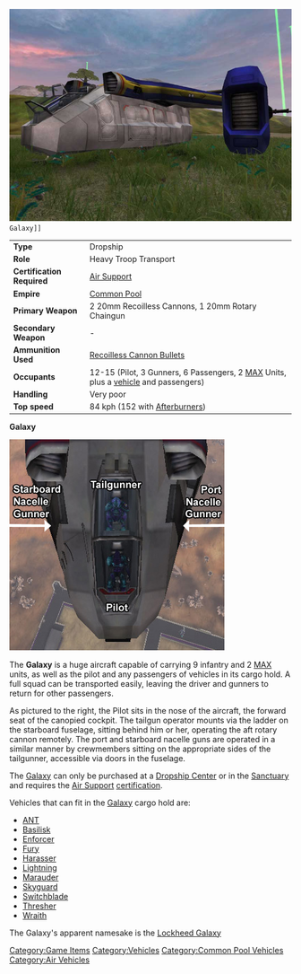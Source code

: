 ![`GalaxyNC.jpg`](images/GalaxyNC.jpg "fig:GalaxyNC.jpg")` Galaxy]]`

|                            |                                                                                                                                  |
| -------------------------- | -------------------------------------------------------------------------------------------------------------------------------- |
| **Type**                   | Dropship                                                                                                                         |
| **Role**                   | Heavy Troop Transport                                                                                                            |
| **Certification Required** | [Air Support](Air_Support.md)                                                                                         |
| **Empire**                 | [Common Pool](Common_Pool.md)                                                                                         |
| **Primary Weapon**         | 2 20mm Recoilless Cannons, 1 20mm Rotary Chaingun                                                                                |
| **Secondary Weapon**       | \-                                                                                                                               |
| **Ammunition Used**        | [Recoilless Cannon Bullets](Recoilless_Cannon_Bullets.md)                                                             |
| **Occupants**              | 12-15 (Pilot, 3 Gunners, 6 Passengers, 2 [MAX](MAX.md) Units, plus a [vehicle](vehicle.md) and passengers) |
| **Handling**               | Very poor                                                                                                                        |
| **Top speed**              | 84 kph (152 with [Afterburners](Afterburner.md))                                                                      |

**Galaxy**

![](images/Galaxy_crew_seats.jpg "Galaxy_crew_seats.jpg")

The **Galaxy** is a huge aircraft capable of carrying 9 infantry and 2
[MAX](MAX.md) units, as well as the pilot and any passengers of
vehicles in its cargo hold. A full squad can be transported easily,
leaving the driver and gunners to return for other passengers.

As pictured to the right, the Pilot sits in the nose of the aircraft,
the forward seat of the canopied cockpit. The tailgun operator mounts
via the ladder on the starboard fuselage, sitting behind him or her,
operating the aft rotary cannon remotely. The port and starboard nacelle
guns are operated in a similar manner by crewmembers sitting on the
appropriate sides of the tailgunner, accessible via doors in the
fuselage.

The [Galaxy](Galaxy.md) can only be purchased at a [Dropship
Center](Dropship_Center.md) or in the
[Sanctuary](Sanctuary.md) and requires the [Air
Support](Air_Support.md)
[certification](certifications.md).

Vehicles that can fit in the [Galaxy](Galaxy.md) cargo hold are:

- [ANT](Advanced_Nanite_Transport.md)
- [Basilisk](Basilisk.md)
- [Enforcer](Enforcer.md)
- [Fury](Fury.md)
- [Harasser](Harasser.md)
- [Lightning](Lightning.md)
- [Marauder](Marauder.md)
- [Skyguard](Skyguard.md)
- [Switchblade](Switchblade.md)
- [Thresher](Thresher.md)
- [Wraith](Wraith.md)

The Galaxy's apparent namesake is the [Lockheed
Galaxy](http://en.wikipedia.org/wiki/C-5_Galaxy)

[Category:Game Items](Category:Game_Items.md)
[Category:Vehicles](Category:Vehicles.md) [Category:Common Pool
Vehicles](Category:Common_Pool_Vehicles.md) [Category:Air
Vehicles](Category:Air_Vehicles.md)
